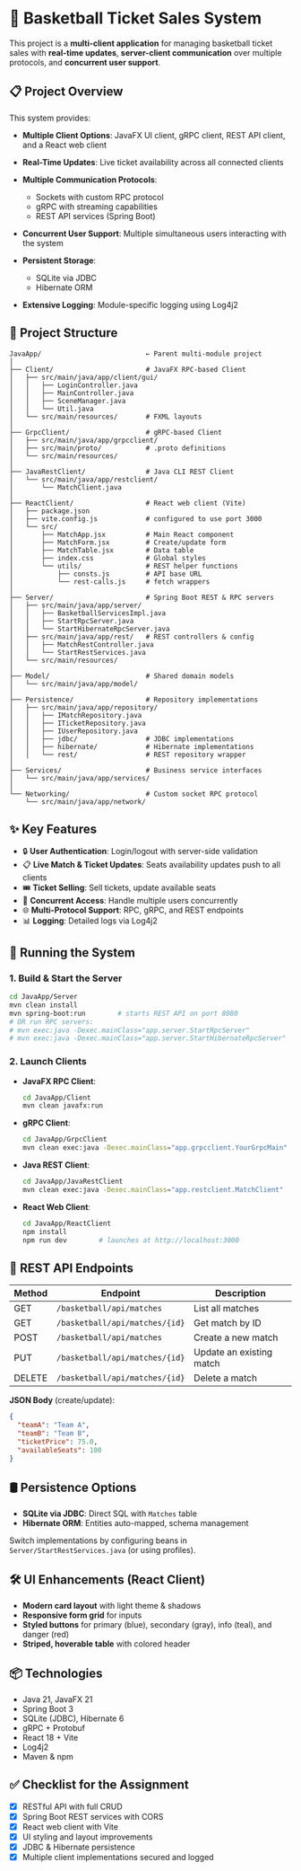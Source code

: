 # 🏀 Basketball Ticket Sales System

This project is a **multi-client application** for managing basketball ticket sales with **real-time updates**, **server-client communication** over multiple protocols, and **concurrent user support**.

## 📋 Project Overview

This system provides:

* **Multiple Client Options**: JavaFX UI client, gRPC client, REST API client, and a React web client
* **Real-Time Updates**: Live ticket availability across all connected clients
* **Multiple Communication Protocols**:

  * Sockets with custom RPC protocol
  * gRPC with streaming capabilities
  * REST API services (Spring Boot)
* **Concurrent User Support**: Multiple simultaneous users interacting with the system
* **Persistent Storage**:

  * SQLite via JDBC
  * Hibernate ORM
* **Extensive Logging**: Module-specific logging using Log4j2

## 📁 Project Structure

```
JavaApp/                          ← Parent multi-module project
│
├── Client/                       # JavaFX RPC-based Client
│   ├── src/main/java/app/client/gui/
│   │   ├── LoginController.java
│   │   ├── MainController.java
│   │   ├── SceneManager.java
│   │   └── Util.java
│   └── src/main/resources/       # FXML layouts
│
├── GrpcClient/                   # gRPC-based Client
│   ├── src/main/java/app/grpcclient/
│   ├── src/main/proto/           # .proto definitions
│   └── src/main/resources/
│
├── JavaRestClient/               # Java CLI REST Client
│   └── src/main/java/app/restclient/
│       └── MatchClient.java
│
├── ReactClient/                  # React web client (Vite)
│   ├── package.json
│   ├── vite.config.js            # configured to use port 3000
│   └── src/
│       ├── MatchApp.jsx          # Main React component
│       ├── MatchForm.jsx         # Create/update form
│       ├── MatchTable.jsx        # Data table
│       ├── index.css             # Global styles
│       └── utils/                # REST helper functions
│           ├── consts.js         # API base URL
│           └── rest-calls.js     # fetch wrappers
│
├── Server/                       # Spring Boot REST & RPC servers
│   ├── src/main/java/app/server/
│   │   ├── BasketballServicesImpl.java
│   │   ├── StartRpcServer.java
│   │   └── StartHibernateRpcServer.java
│   ├── src/main/java/app/rest/   # REST controllers & config
│   │   ├── MatchRestController.java
│   │   └── StartRestServices.java
│   └── src/main/resources/
│
├── Model/                        # Shared domain models
│   └── src/main/java/app/model/
│
├── Persistence/                  # Repository implementations
│   ├── src/main/java/app/repository/
│   │   ├── IMatchRepository.java
│   │   ├── ITicketRepository.java
│   │   ├── IUserRepository.java
│   │   ├── jdbc/                 # JDBC implementations
│   │   ├── hibernate/            # Hibernate implementations
│   │   └── rest/                 # REST repository wrapper
│
├── Services/                     # Business service interfaces
│   └── src/main/java/app/services/
│
└── Networking/                   # Custom socket RPC protocol
    └── src/main/java/app/network/
```

## ✨ Key Features

* 🔒 **User Authentication**: Login/logout with server-side validation
* 📋 **Live Match & Ticket Updates**: Seats availability updates push to all clients
* 🎟️ **Ticket Selling**: Sell tickets, update available seats
* 🔄 **Concurrent Access**: Handle multiple users concurrently
* 🌐 **Multi-Protocol Support**: RPC, gRPC, and REST endpoints
* 📊 **Logging**: Detailed logs via Log4j2

## 🚀 Running the System

### 1. Build & Start the Server

```bash
cd JavaApp/Server
mvn clean install
mvn spring-boot:run        # starts REST API on port 8080
# OR run RPC servers:
# mvn exec:java -Dexec.mainClass="app.server.StartRpcServer"
# mvn exec:java -Dexec.mainClass="app.server.StartHibernateRpcServer"
```

### 2. Launch Clients

* **JavaFX RPC Client**:

  ```bash
  cd JavaApp/Client
  mvn clean javafx:run
  ```
* **gRPC Client**:

  ```bash
  cd JavaApp/GrpcClient
  mvn clean exec:java -Dexec.mainClass="app.grpcclient.YourGrpcMain"
  ```
* **Java REST Client**:

  ```bash
  cd JavaApp/JavaRestClient
  mvn clean exec:java -Dexec.mainClass="app.restclient.MatchClient"
  ```
* **React Web Client**:

  ```bash
  cd JavaApp/ReactClient
  npm install
  npm run dev        # launches at http://localhost:3000
  ```

## 📑 REST API Endpoints

| Method | Endpoint                       | Description              |
| ------ | ------------------------------ | ------------------------ |
| GET    | `/basketball/api/matches`      | List all matches         |
| GET    | `/basketball/api/matches/{id}` | Get match by ID          |
| POST   | `/basketball/api/matches`      | Create a new match       |
| PUT    | `/basketball/api/matches/{id}` | Update an existing match |
| DELETE | `/basketball/api/matches/{id}` | Delete a match           |

**JSON Body** (create/update):

```json
{
  "teamA": "Team A",
  "teamB": "Team B",
  "ticketPrice": 75.0,
  "availableSeats": 100
}
```

## 🛢️ Persistence Options

* **SQLite via JDBC**: Direct SQL with `Matches` table
* **Hibernate ORM**: Entities auto-mapped, schema management

Switch implementations by configuring beans in `Server/StartRestServices.java` (or using profiles).

## 🛠️ UI Enhancements (React Client)

* **Modern card layout** with light theme & shadows
* **Responsive form grid** for inputs
* **Styled buttons** for primary (blue), secondary (gray), info (teal), and danger (red)
* **Striped, hoverable table** with colored header

## 📦 Technologies

* Java 21, JavaFX 21
* Spring Boot 3
* SQLite (JDBC), Hibernate 6
* gRPC + Protobuf
* React 18 + Vite
* Log4j2
* Maven & npm

## ✅ Checklist for the Assignment

* [x] RESTful API with full CRUD
* [x] Spring Boot REST services with CORS
* [x] React web client with Vite
* [x] UI styling and layout improvements
* [x] JDBC & Hibernate persistence
* [x] Multiple client implementations secured and logged
